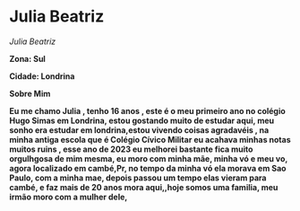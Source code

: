<H1>Julia Beatriz</H1> 

<p> <em>Julia Beatriz </em> </p>
<strong>Zona: Sul<strong></m></p>

<html> Cidade: Londrina </html>

 <p>  Sobre Mim </p>
 <p>  Eu me chamo Julia , tenho 16 anos , este é o meu primeiro ano no colégio Hugo Simas em Londrina, estou gostando muito de estudar aqui, meu sonho era estudar em londrina,estou vivendo coisas agradavéis , na minha antiga escola que é Colégio Cívico Militar eu acahava minhas notas muitos ruins , esse ano de 2023 eu melhorei bastante fica muito orgulhgosa de mim mesma, eu moro com minha mãe, minha vó e meu vo, agora localizado em cambé,Pr, no tempo da minha vó ela morava em Sao Paulo, com a minha mae, depois passou um tempo elas vieram para cambé, e faz mais de 20 anos mora aqui,,hoje somos uma familia, meu irmão moro com a mulher dele,  </p>


